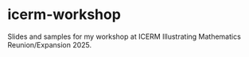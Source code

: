 # icerm-workshop
Slides and samples for my workshop at ICERM Illustrating Mathematics Reunion/Expansion 2025.